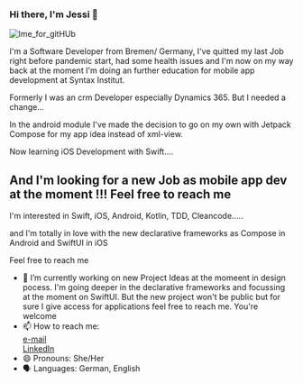 ### Hi there, I'm Jessi 👋

![Ime_for_gitHUb](https://user-images.githubusercontent.com/99251460/187037405-b79c7b75-f6d8-4306-b1db-3238acde85b2.jpeg)

I'm a Software Developer from Bremen/ Germany, I've quitted my last Job right before pandemic start, had some health issues and I'm now on my way back at the moment I'm doing an further education for mobile app development at Syntax Institut.

Formerly I was an crm Developer especially Dynamics 365. But I needed a change...

In the android module I've made the decision to go on my own with Jetpack Compose for my app idea instead of xml-view.

Now learning iOS Development with Swift....

## And I'm looking for a new Job as mobile app dev at the moment !!! Feel free to reach me

I'm interested in Swift, iOS, Android, Kotlin, TDD, Cleancode.....

and I'm totally in love with the new declarative frameworks as Compose in Android and SwiftUI in iOS

Feel free to reach me



- 🌱 I’m currently working on new Project Ideas at the momeent in design pocess. I'm going deeper in the declarative frameworks and focussing at the moment on SwiftUI. But the new project won't be public but for sure I give access for applications feel free to reach me. You're welcome
- 📫 How to reach me:<br/>
                     [e-mail](mailto:jessica_ernst_bewerbung@outlook.com?subject=[GitHub]%20Source%20Belladonnixi)<br/>
                     [LinkedIn](https://www.linkedin.com/in/jessica-ernst-3705ab140/)<br/>
- 😄 Pronouns: She/Her
- 🗣️ Languages: German, English

